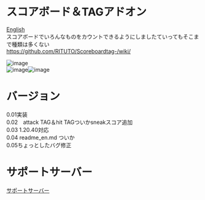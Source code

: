 # スコアボード＆TAGアドオン<Br>
[English](https://github.com/RITUTO/Scoreboardtag-/blob/main/README_EN.md)  <Br>
スコアボードでいろんなものをカウントできるようにしましたていってもそこまで種類は多くない<Br>
https://github.com/RITUTO/Scoreboardtag-/wiki/<Br>

![image](https://github.com/RITUTO/Scoreboardtag-/assets/144442942/cd3393ae-3b95-4fce-a798-2ada1a1a375b)<Br>
![image](https://github.com/RITUTO/Scoreboardtag-/assets/144442942/35e549e4-ab5f-4f4d-ba01-2d8fd8408875)![image](https://github.com/RITUTO/Scoreboardtag-/assets/144442942/174970b4-b3b3-4de8-85f2-2dcdf6a06ac9)    <Br>
# バージョン
0.01実装    <Br>
0.02　attack TAG＆hit TAGついかsneakスコア追加      <Br>
 0.03 1.20.40対応<Br>
 0.04 readme_en.md ついか<Br>
0.05ちょっとしたバグ修正<Br>
# サポートサーバー
[サポートサーバー](https://discord.gg/hTTxPMFvYc) 

